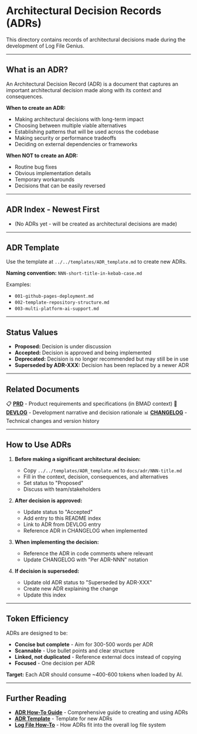 # Architectural Decision Records (ADRs)

This directory contains records of architectural decisions made during the development of Log File Genius.

---

## What is an ADR?

An Architectural Decision Record (ADR) is a document that captures an important architectural decision made along with its context and consequences.

**When to create an ADR:**
- Making architectural decisions with long-term impact
- Choosing between multiple viable alternatives
- Establishing patterns that will be used across the codebase
- Making security or performance tradeoffs
- Deciding on external dependencies or frameworks

**When NOT to create an ADR:**
- Routine bug fixes
- Obvious implementation details
- Temporary workarounds
- Decisions that can be easily reversed

---

## ADR Index - Newest First

- (No ADRs yet - will be created as architectural decisions are made)

---

## ADR Template

Use the template at `../../templates/ADR_template.md` to create new ADRs.

**Naming convention:** `NNN-short-title-in-kebab-case.md`

Examples:
- `001-github-pages-deployment.md`
- `002-template-repository-structure.md`
- `003-multi-platform-ai-support.md`

---

## Status Values

- **Proposed:** Decision is under discussion
- **Accepted:** Decision is approved and being implemented
- **Deprecated:** Decision is no longer recommended but may still be in use
- **Superseded by ADR-XXX:** Decision has been replaced by a newer ADR

---

## Related Documents

📋 **[PRD](../prd.md)** - Product requirements and specifications (in BMAD context)
📖 **[DEVLOG](../planning/DEVLOG.md)** - Development narrative and decision rationale
📊 **[CHANGELOG](../planning/CHANGELOG.md)** - Technical changes and version history

---

## How to Use ADRs

1. **Before making a significant architectural decision:**
   - Copy `../../templates/ADR_template.md` to `docs/adr/NNN-title.md`
   - Fill in the context, decision, consequences, and alternatives
   - Set status to "Proposed"
   - Discuss with team/stakeholders

2. **After decision is approved:**
   - Update status to "Accepted"
   - Add entry to this README index
   - Link to ADR from DEVLOG entry
   - Reference ADR in CHANGELOG when implemented

3. **When implementing the decision:**
   - Reference the ADR in code comments where relevant
   - Update CHANGELOG with "Per ADR-NNN" notation

4. **If decision is superseded:**
   - Update old ADR status to "Superseded by ADR-XXX"
   - Create new ADR explaining the change
   - Update this index

---

## Token Efficiency

ADRs are designed to be:
- **Concise but complete** - Aim for 300-500 words per ADR
- **Scannable** - Use bullet points and clear structure
- **Linked, not duplicated** - Reference external docs instead of copying
- **Focused** - One decision per ADR

**Target:** Each ADR should consume ~400-600 tokens when loaded by AI.

---

## Further Reading

- **[ADR How-To Guide](../ADR_how_to.md)** - Comprehensive guide to creating and using ADRs
- **[ADR Template](../../templates/ADR_template.md)** - Template for new ADRs
- **[Log File How-To](../log_file_how_to.md)** - How ADRs fit into the overall log file system

